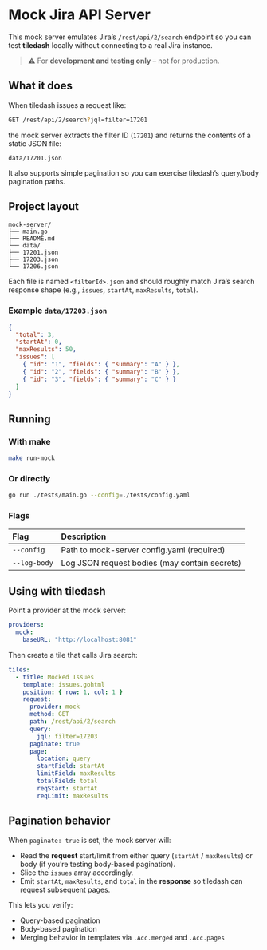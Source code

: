 # Mock Jira API Server

This mock server emulates Jira’s `/rest/api/2/search` endpoint so you can test **tiledash** locally without connecting to a real Jira instance.

> ⚠️ For **development and testing only** – not for production.

## What it does

When tiledash issues a request like:

```bash
GET /rest/api/2/search?jql=filter=17201
```

the mock server extracts the filter ID (`17201`) and returns the contents of a static JSON file:

```text
data/17201.json
```

It also supports simple pagination so you can exercise tiledash’s query/body pagination paths.

## Project layout

```text
mock-server/
├── main.go
├── README.md
└── data/
├── 17201.json
├── 17203.json
└── 17206.json
```

Each file is named `<filterId>.json` and should roughly match Jira’s search response shape (e.g., `issues`, `startAt`, `maxResults`, `total`).

### Example `data/17203.json`

```json
{
  "total": 3,
  "startAt": 0,
  "maxResults": 50,
  "issues": [
    { "id": "1", "fields": { "summary": "A" } },
    { "id": "2", "fields": { "summary": "B" } },
    { "id": "3", "fields": { "summary": "C" } }
  ]
}
```

## Running

### With make

```bash
make run-mock
```

### Or directly

```bash
go run ./tests/main.go --config=./tests/config.yaml
```

### Flags

| Flag         | Description                                   |
| :----------- | :-------------------------------------------- |
| `--config`   | Path to mock-server config.yaml (required)    |
| `--log-body` | Log JSON request bodies (may contain secrets) |

## Using with tiledash

Point a provider at the mock server:

```yaml
providers:
  mock:
    baseURL: "http://localhost:8081"
```

Then create a tile that calls Jira search:

```yaml
tiles:
  - title: Mocked Issues
    template: issues.gohtml
    position: { row: 1, col: 1 }
    request:
      provider: mock
      method: GET
      path: /rest/api/2/search
      query:
        jql: filter=17203
      paginate: true
      page:
        location: query
        startField: startAt
        limitField: maxResults
        totalField: total
        reqStart: startAt
        reqLimit: maxResults
```

## Pagination behavior

When `paginate: true` is set, the mock server will:

- Read the **request** start/limit from either query (`startAt` / `maxResults`) or body (if you’re testing body-based pagination).
- Slice the `issues` array accordingly.
- Emit `startAt`, `maxResults`, and `total` in the **response** so tiledash can request subsequent pages.

This lets you verify:

- Query-based pagination
- Body-based pagination
- Merging behavior in templates via `.Acc.merged` and `.Acc.pages`
